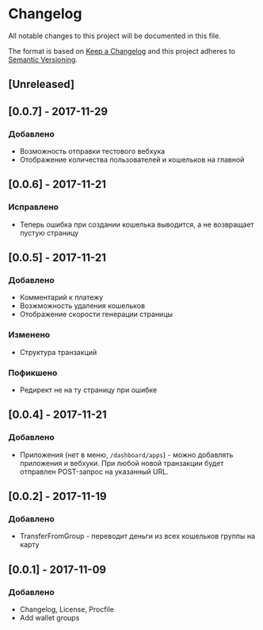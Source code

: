 # Changelog
All notable changes to this project will be documented in this file.

The format is based on [Keep a Changelog](http://keepachangelog.com/en/1.0.0/)
and this project adheres to [Semantic Versioning](http://semver.org/spec/v2.0.0.html).

## [Unreleased]

## [0.0.7] - 2017-11-29
### Добавлено
- Возможность отправки тестового вебхука
- Отображение количества пользователей и кошельков на главной

## [0.0.6] - 2017-11-21
### Исправлено
- Теперь ошибка при создании кошелька выводится, а не возвращает пустую страницу

## [0.0.5] - 2017-11-21
### Добавлено
- Комментарий к платежу
- Возжможность удаления кошельков
- Отображение скорости генерации страницы

### Изменено
- Структура транзакций

### Пофикшено
- Редирект не на ту страницу при ошибке

## [0.0.4] - 2017-11-21
### Добавлено
- Приложения (нет в меню, `/dashboard/apps`) - можно добавлять приложения и вебхуки. При любой новой транзакции будет отправлен POST-запрос на указанный URL.

## [0.0.2] - 2017-11-19
### Добавлено
- TransferFromGroup - переводит деньги из всех кошельков группы на карту

## [0.0.1] - 2017-11-09
### Добавлено
- Changelog, License, Procfile
- Add wallet groups

